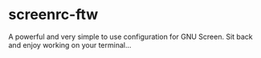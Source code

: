 screenrc-ftw
============

A powerful and very simple to use configuration for GNU Screen. Sit back and enjoy working on your terminal...